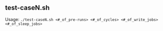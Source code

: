 ## test-caseN.sh

Usage: `./test-caseN.sh <#_of_pre-runs> <#_of_cycles> <#_of_write_jobs> <#_of_sleep_jobs>`
